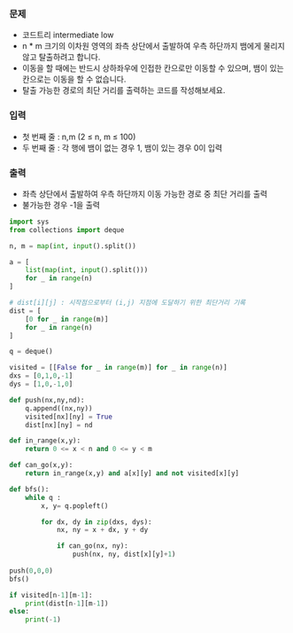 ### 문제
* 코드트리 intermediate low
* n * m 크기의 이차원 영역의 좌측 상단에서 출발하여 우측 하단까지 뱀에게 물리지 않고 탈출하려고 합니다. 
* 이동을 할 때에는 반드시 상하좌우에 인접한 칸으로만 이동할 수 있으며, 뱀이 있는 칸으로는 이동을 할 수 없습니다. 
* 탈출 가능한 경로의 최단 거리를 출력하는 코드를 작성해보세요.

### 입력
* 첫 번째 줄 : n,m (2 ≤ n, m ≤ 100)
* 두 번째 줄 : 각 행에 뱀이 없는 경우 1, 뱀이 있는 경우 0이 입력

### 출력
* 좌측 상단에서 출발하여 우측 하단까지 이동 가능한 경로 중 최단 거리를 출력
* 불가능한 경우 -1을 출력

```python
import sys
from collections import deque

n, m = map(int, input().split())

a = [
    list(map(int, input().split()))
    for _ in range(n)
]

# dist[i][j] : 시작점으로부터 (i,j) 지점에 도달하기 위한 최단거리 기록
dist = [
    [0 for _ in range(m)]
    for _ in range(n)
]

q = deque()

visited = [[False for _ in range(m)] for _ in range(n)]
dxs = [0,1,0,-1]
dys = [1,0,-1,0]

def push(nx,ny,nd):
    q.append((nx,ny))
    visited[nx][ny] = True
    dist[nx][ny] = nd

def in_range(x,y):
    return 0 <= x < n and 0 <= y < m

def can_go(x,y):
    return in_range(x,y) and a[x][y] and not visited[x][y]

def bfs(): 
    while q :
        x, y= q.popleft()

        for dx, dy in zip(dxs, dys):
            nx, ny = x + dx, y + dy

            if can_go(nx, ny):
                push(nx, ny, dist[x][y]+1)
  
push(0,0,0)
bfs()

if visited[n-1][m-1]:
    print(dist[n-1][m-1])
else:
    print(-1)
```
